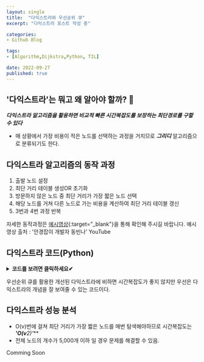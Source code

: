 ```yaml
---
layout: single
title:  "다익스트라와 우선순위 큐"
excerpt: "다익스트라 포스트 작성 중"

categories:
- Github Blog

tags:
- [Algorithm,Dijkstra,Python, TIL]

date: 2022-09-27
published: true
---
```


## '다익스트라'는 뭐고 왜 알아야 할까? 🤔

***다익스트라 알고리즘을 활용하면 비교적 빠른 시간복잡도를 보장하는 최단경로를 구할 수 있다***
- 매 상황에서 가장 비용이 적은 노드를 선택하는 과정을 거치므로 ***그리디*** 알고리즘으로 분류되기도 한다.


## 다익스트라 알고리즘의 동작 과정

1. 출발 노드 설정
2. 최단 거리 테이블 생성OR 초기화
3. 방문하지 않은 노드 중 최단 거리가 가장 짧은 노드 선택
4. 해당 노드를 거쳐 다른 노드로 가는 비용을 계산하여 최단 거리 테이블 갱신
5. 3번과 4번 과정 반복

자세한 동작과정은 [예시영상](https://www.youtube.com/watch?v=acqm9mM1P6o){:target="_blank"}을 통해 확인해 주시길 바랍니다.
예시 영상 출처 : '안경잡이 개발자 동빈나' YouTube

## 다익스트라 코드(Python)

<details>
<summary><b>코드를 보려면 클릭하세요✔</b></summary>
  <div>
    ```python

    # A번 노드에서 다른 노드로 가는 최단 거리를 구하는 코드
        name='ABCDE' # 노드의 이름
        inf=int(21e8) # 무한대 설정
        arr=[
            [0,3,inf,9,5],
            [inf,0,7,inf,1],
            [inf,inf,0,1,inf],
            [inf,inf,inf,0,inf],
            [inf,inf,1,inf,0],
            ] # ABCDE 이름의 노드와 노드들 사이의 간선을 arr로 표현함
        used = [0]*5 # 노드의 방문처리를 위한 used배열
        result = [0,3,if,9,5] # A = arr[0]
        used[0] = 1 # 시작점 'A'

        def select_ky():
            mini = int(21e8)
            minIdx =0
            for i in range(5):
                if(used[i]==0 and result[i]<mini):
                    mini = result[i]
                    minIdx = i
            return mini



        def dijkstra():
            for i in range(4):
            via = select_ky() # 경유지 선택
            used[via] =1
            for j in range(5): # 모든 정점에 대한 비용 비교
            baro = # 시작점에서 도착점으로 바로 가는 경우
            ky = result[via]+arr[via][j] # 시작 -> 경유지 -> 도착점
            if baro >ky:
                result[j] = ky

        dijkstra()
        print(*result)

    ```
  </div>

</details>

우선순위 큐를 활용한 개선된 다익스트라에 비하면 시간복잡도가 좋지 않지만 우선은 다익스트라의 개념을 잘 보여줄 수 있는 코드이다.

## 다익스트라 성능 분석

- O(v)번에 걸쳐 최단 거리가 가장 짧은 노드를 매번 탐색해야하므로 시간복잡도는 ***'O(v**2)'***
- 전체 노드의 개수가 5,000개 이하 일 경우 문제를 해결할 수 있음.

Comming Soon